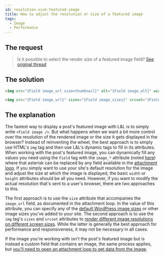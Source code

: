 ```yaml
---
id: resolution-size-featured-image
title: How to adjust the resolution or size of a featured image
tags:
  - Image
  - Performance
---
```

## The request
> Is it possible to select the render size of a featured image field? [See original thread](https://wordpress.org/support/topic/can-i-choose-the-render-size-of-an-image-field/#post-16030776)

## The solution

```html
<img src="{Field image_url size=thumbnail}" alt="{Field image_alt}" width="50">
```

```html
<img src="{Field image_url}" sizes="{Field image_sizes}" srcset="{Field image_srcset}" alt="{Field image_alt}" width="50">
```

## The explanation

The fastest way to display a post's featured image with L&L is to simply write `<Field image />`. But what happens when we want a bit more control over the resolution of the rendered image or the size it gets displayed in the browser? Instead of reinventing the wheel, the best approach is to simply use HTML's `img` tag and then use L&L's dynamic tags to fill in its attributes. When working with the post's featured image, you can dynamically fill any values you need using the `Field` tag with the `image_*` attribute (noted [here](/dynamic-tags/loop/post#core-fields)) where that asterisk can be replaced by any field available in the [attachment loop](/dynamic-tags/loop/attachment#attachment-fields). If you simply want to use your site's default resolution for the image and adjust the size at which the image is displayed, the basic `width` or `height` attributes should be all you need. However, if you want to modify the actual resolution that's sent to a user's browser, there are two approaches to this.

The first approach is to use the `size` attribute that accompanies the `image_url` field, as documented in the attachment loop. In the value of this attribute, you can specify any of the [default WordPress image sizes](https://kinsta.com/blog/wordpress-image-sizes/#what-are-the-default-wordpress-image-sizes) or other image sizes you've added to your site. The second approach is to use the `img` tag's `sizes` and `srcset` attributes to [render different image resolutions on different screen sizes](https://developer.mozilla.org/en-US/Learn/HTML/Multimedia_and_embedding/Responsive_images#resolution_switching_different_sizes). While the latter is generally the best approach for performance and responsiveness, it may not be necessary in all cases.

If the image you're working with isn't the post's featured image but is instead a custom field that contains an image, the same process applies, but [you'll need to open an attachment loop to get data from the image](/how-to/custom-image-fields).